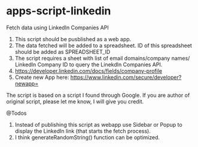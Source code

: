 # apps-script-linkedin
Fetch data using LinkedIn Companies API

1. This script should be pusblished as a web app.
2. The data fetched will be added to a spreadsheet. ID of this spreadsheet should be added as SPREADSHEET_ID
3. The script requires a sheet with list of email domains/company names/ LinkedIn Company ID to query the LinekdIn Companies API.
4. https://developer.linkedin.com/docs/fields/company-profile
5. Create new App here: https://www.linkedin.com/secure/developer?newapp=

The script is based on a script I found through Google. If you are author of original script, please let me know, I will give you credit.

@Todos
1. Instead of publishing this script as webapp use Sidebar or Popup to display the LinkedIn link (that starts the fetch process).
2. I think generateRandomString() function can be optimized. 
